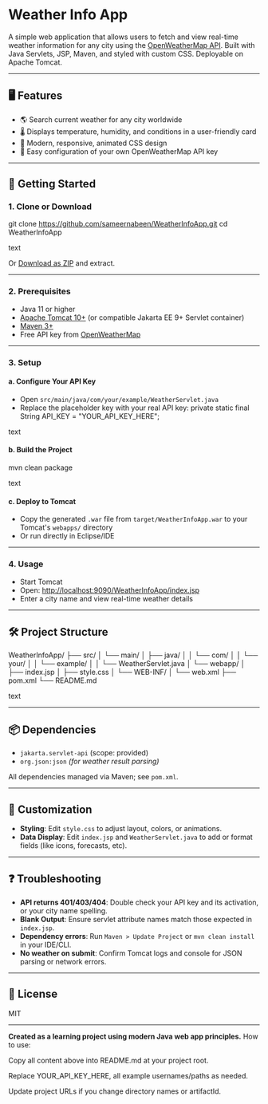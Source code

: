 # Weather Info App

A simple web application that allows users to fetch and view real-time weather information for any city using the [OpenWeatherMap API](https://openweathermap.org/api). Built with Java Servlets, JSP, Maven, and styled with custom CSS. Deployable on Apache Tomcat.

---

## 🖥️ Features

- 🌎 Search current weather for any city worldwide
- 🌡 Displays temperature, humidity, and conditions in a user-friendly card
- 🎨 Modern, responsive, animated CSS design
- 🔑 Easy configuration of your own OpenWeatherMap API key

---

## 🚀 Getting Started

### 1. **Clone or Download**

git clone https://github.com/sameernabeen/WeatherInfoApp.git
cd WeatherInfoApp

text

Or [Download as ZIP](https://github.com/sameernabeen/WeatherInfoApp/archive/main.zip) and extract.

---

### 2. **Prerequisites**

- Java 11 or higher
- [Apache Tomcat 10+](https://tomcat.apache.org/) (or compatible Jakarta EE 9+ Servlet container)
- [Maven 3+](https://maven.apache.org/)
- Free API key from [OpenWeatherMap](https://openweathermap.org/api)

---

### 3. **Setup**

#### a. **Configure Your API Key**

- Open `src/main/java/com/your/example/WeatherServlet.java`
- Replace the placeholder key with your real API key:
private static final String API_KEY = "YOUR_API_KEY_HERE";

text

#### b. **Build the Project**

mvn clean package

text

#### c. **Deploy to Tomcat**

- Copy the generated `.war` file from `target/WeatherInfoApp.war` to your Tomcat's `webapps/` directory
- Or run directly in Eclipse/IDE

---

### 4. **Usage**

- Start Tomcat
- Open: [http://localhost:9090/WeatherInfoApp/index.jsp](http://localhost:9090/WeatherInfoApp/index.jsp)
- Enter a city name and view real-time weather details

---

## 🛠️ Project Structure

WeatherInfoApp/
├── src/
│ └── main/
│ ├── java/
│ │ └── com/
│ │ └── your/
│ │ └── example/
│ │ └── WeatherServlet.java
│ └── webapp/
│ ├── index.jsp
│ ├── style.css
│ └── WEB-INF/
│ └── web.xml
├── pom.xml
└── README.md

text

---

## 📦 Dependencies

- `jakarta.servlet-api` (scope: provided)
- `org.json:json` *(for weather result parsing)*

All dependencies managed via Maven; see `pom.xml`.

---

## 🧩 Customization

- **Styling**: Edit `style.css` to adjust layout, colors, or animations.
- **Data Display**: Edit `index.jsp` and `WeatherServlet.java` to add or format fields (like icons, forecasts, etc).

---

## ❓ Troubleshooting

- **API returns 401/403/404**: Double check your API key and its activation, or your city name spelling.
- **Blank Output**: Ensure servlet attribute names match those expected in `index.jsp`.
- **Dependency errors**: Run `Maven > Update Project` or `mvn clean install` in your IDE/CLI.
- **No weather on submit**: Confirm Tomcat logs and console for JSON parsing or network errors.

---

## 📝 License

MIT

---

**Created as a learning project using modern Java web app principles.**
How to use:

Copy all content above into README.md at your project root.

Replace YOUR_API_KEY_HERE, all example usernames/paths as needed.

Update project URLs if you change directory names or artifactId.

